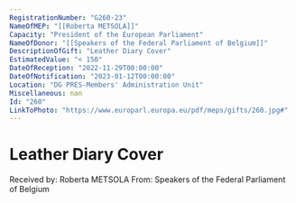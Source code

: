 ```yaml
---
RegistrationNumber: "G260-23"
NameOfMEP: "[[Roberta METSOLA]]"
Capacity: "President of the European Parliament"
NameOfDonor: "[[Speakers of the Federal Parliament of Belgium]]"
DescriptionOfGift: "Leather Diary Cover"
EstimatedValue: "< 150"
DateOfReception: "2022-11-29T00:00:00"
DateOfNotification: "2023-01-12T00:00:00"
Location: "DG PRES-Members' Administration Unit"
Miscellaneous: nan
Id: "260"
LinkToPhoto: "https://www.europarl.europa.eu/pdf/meps/gifts/260.jpg#"
---
```


# Leather Diary Cover

Received by: Roberta METSOLA
From: Speakers of the Federal Parliament of Belgium
